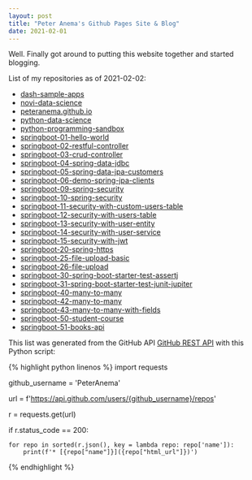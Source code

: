 ```yaml
---
layout: post
title: "Peter Anema's Github Pages Site & Blog"
date: 2021-02-01
---
```


Well. Finally got around to putting this website together and started blogging. 

List of my repositories as of 2021-02-02:

* [dash-sample-apps](https://github.com/PeterAnema/dash-sample-apps)
* [novi-data-science](https://github.com/PeterAnema/novi-data-science)
* [peteranema.github.io](https://github.com/PeterAnema/peteranema.github.io)
* [python-data-science](https://github.com/PeterAnema/python-data-science)
* [python-programming-sandbox](https://github.com/PeterAnema/python-programming-sandbox)
* [springboot-01-hello-world](https://github.com/PeterAnema/springboot-01-hello-world)
* [springboot-02-restful-controller](https://github.com/PeterAnema/springboot-02-restful-controller)
* [springboot-03-crud-controller](https://github.com/PeterAnema/springboot-03-crud-controller)
* [springboot-04-spring-data-jdbc](https://github.com/PeterAnema/springboot-04-spring-data-jdbc)
* [springboot-05-spring-data-jpa-customers](https://github.com/PeterAnema/springboot-05-spring-data-jpa-customers)
* [springboot-06-demo-spring-jpa-clients](https://github.com/PeterAnema/springboot-06-demo-spring-jpa-clients)
* [springboot-09-spring-security](https://github.com/PeterAnema/springboot-09-spring-security)
* [springboot-10-spring-security](https://github.com/PeterAnema/springboot-10-spring-security)
* [springboot-11-security-with-custom-users-table](https://github.com/PeterAnema/springboot-11-security-with-custom-users-table)
* [springboot-12-security-with-users-table](https://github.com/PeterAnema/springboot-12-security-with-users-table)
* [springboot-13-security-with-user-entity](https://github.com/PeterAnema/springboot-13-security-with-user-entity)
* [springboot-14-security-with-user-service](https://github.com/PeterAnema/springboot-14-security-with-user-service)
* [springboot-15-security-with-jwt](https://github.com/PeterAnema/springboot-15-security-with-jwt)
* [springboot-20-spring-https](https://github.com/PeterAnema/springboot-20-spring-https)
* [springboot-25-file-upload-basic](https://github.com/PeterAnema/springboot-25-file-upload-basic)
* [springboot-26-file-upload](https://github.com/PeterAnema/springboot-26-file-upload)
* [springboot-30-spring-boot-starter-test-assertj](https://github.com/PeterAnema/springboot-30-spring-boot-starter-test-assertj)
* [springboot-31-spring-boot-starter-test-junit-jupiter](https://github.com/PeterAnema/springboot-31-spring-boot-starter-test-junit-jupiter)
* [springboot-40-many-to-many](https://github.com/PeterAnema/springboot-40-many-to-many)
* [springboot-42-many-to-many](https://github.com/PeterAnema/springboot-42-many-to-many)
* [springboot-43-many-to-many-with-fields](https://github.com/PeterAnema/springboot-43-many-to-many-with-fields)
* [springboot-50-student-course](https://github.com/PeterAnema/springboot-50-student-course)
* [springboot-51-books-api](https://github.com/PeterAnema/springboot-51-books-api)

This list was generated from the GitHub API [GitHub REST API](https://docs.github.com/en/rest) with this Python script:

{% highlight python linenos %}
import requests

github_username = 'PeterAnema'

url = f'https://api.github.com/users/{github_username}/repos'

r = requests.get(url)

if r.status_code == 200:

    for repo in sorted(r.json(), key = lambda repo: repo['name']):
        print(f'* [{repo["name"]}]({repo["html_url"]})')
{% endhighlight %}
